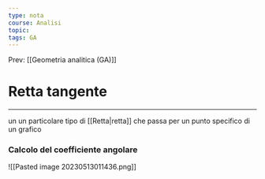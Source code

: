 ```yaml
---
type: nota
course: Analisi
topic: 
tags: GA
---
```


Prev: [[Geometria analitica (GA)]]

# Retta tangente
---
un un particolare tipo di [[Retta|retta]] che passa per un punto specifico di un grafico 


### Calcolo del coefficiente angolare
![[Pasted image 20230513011436.png]]